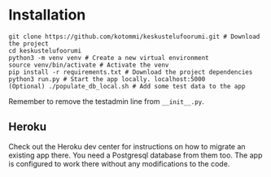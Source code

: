 # Installation
```
git clone https://github.com/kotommi/keskustelufoorumi.git # Download the project
cd keskustelufoorumi
python3 -m venv venv # Create a new virtual environment
source venv/bin/activate # Activate the venv
pip install -r requirements.txt # Download the project dependencies
python3 run.py # Start the app locally. localhost:5000
(Optional) ./populate_db_local.sh # Add some test data to the app
```

Remember to remove the testadmin line from `__init__.py`.

## Heroku
Check out the Heroku dev center for instructions on how to migrate an existing app there. You need a Postgresql database from them too. The app is configured to work there without any modifications to the code.

 

